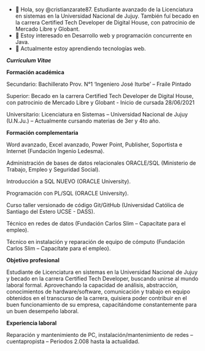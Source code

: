 - 👋 Hola, soy @cristianzarate87. Estudiante avanzado de la Licenciatura en sistemas en la Universidad Nacional de Jujuy.
También fuí becado en la carrera Certified Tech Developer de Digital House, con patrocinio de Mercado Libre y Globant.
- 👀 Estoy interesado en Desarrollo web y programación concurrente en Java.
- 🌱 Actualmente estoy aprendiendo tecnologías web.


***Curriculum Vitae***


**Formación académica**

Secundario: Bachillerato Prov. N°1 ‘Ingeniero José Iturbe’ – Fraile Pintado

Superior: Becado en la carrera Certified Tech Developer de Digital House, con patrocinio de Mercado Libre y Globant - Inicio de cursada 28/06/2021

Universitario: Licenciatura en Sistemas – Universidad Nacional de Jujuy (U.N.Ju.) – Actualmente cursando materias de 3er y 4to año.


**Formación complementaria**

Word avanzado, Excel avanzado, Power Point, Publisher, Soportista e Internet (Fundación Ingenio Ledesma).

Administración de bases de datos relacionales ORACLE/SQL (Ministerio de Trabajo, Empleo y Seguridad Social).

Introducción a SQL NUEVO (ORACLE University).

Programación con PL/SQL (ORACLE University).

Curso taller versionado de código Git/GitHub (Universidad Católica de Santiago del Estero UCSE - DASS).

Técnico en redes de datos (Fundación Carlos Slim – Capacítate para el empleo).

Técnico en instalación y reparación de equipo de cómputo (Fundación Carlos Slim – Capacítate para el empleo).


**Objetivo profesional**

Estudiante de Licenciatura en sistemas en la Universidad Nacional de Jujuy y becado en la carrera Certified Tech Developer, buscando unirse al
mundo laboral formal. Aprovechando la capacidad de análisis, abstracción, conocimientos de hardware/software, comunicación y trabajo en equipo
obtenidos en el transcurso de la carrera, quisiera poder contribuir en el buen funcionamiento de su empresa, capacitándome constantemente para
un buen desempeño laboral.


**Experiencia laboral**

Reparación y mantenimiento de PC, instalación/mantenimiento de redes – cuentapropista – Periodos 2.008 hasta la actualidad.


